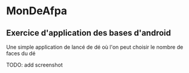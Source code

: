 # MonDeAfpa

## Exercice d'application des bases d'android

Une simple application de lancé de dé où l'on peut choisir le nombre de faces du dé


TODO: add screenshot
